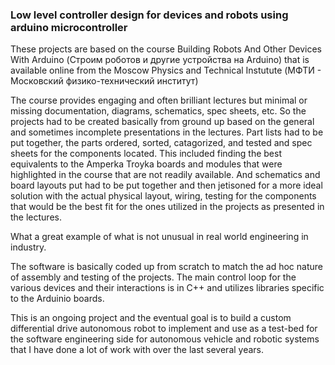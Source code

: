 
### Low level controller design for devices and robots using arduino microcontroller

These projects are based on the course Building Robots And Other Devices With Arduino (Строим роботов и другие устройства на Arduino) that is available online from the Moscow Physics and Technical Instutute (МФТИ - Московский физико-технический институт)

The course provides engaging and often brilliant lectures but minimal or missing documentation, diagrams, schematics, spec sheets, etc. So the projects had to be created basically from ground up based on the general and sometimes incomplete presentations in the lectures. Part lists had to be put together, the parts ordered, sorted, catagorized, and tested and spec sheets for the components located. This included finding the best equivalents to the Amperka Troyka boards and modules that were highlighted in the course that are not readily available. And schematics and board layouts put had to be put together and then jetisoned for a more ideal solution with the actual physical layout, wiring, testing for the components that would be the best fit for the ones utilized in the projects as presented in the lectures.

What a great example of what is not unusual in real world engineering in industry.

The software is basically coded up from scratch to match the ad hoc nature of assembly and testing of the projects. The main control loop for the various devices and their interactions is in C++ and utilizes libraries specific to the Arduinio boards.

This is an ongoing project and the eventual goal is to build a custom differential drive autonomous robot to implement and use as a test-bed for the software engineering side for autonomous vehicle and robotic systems that I have done a lot of work with over the last several years.
